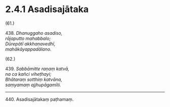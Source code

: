 

# 2.4.1 Asadisajātaka




(61.)

438\. _Dhanuggaho asadiso,_  
_rājaputto mahabbalo;_  
_Dūrepātī akkhaṇavedhī,_  
_mahākāyappadālano._  


(62.)

439\. _Sabbāmitte raṇaṃ katvā,_  
_na ca kañci viheṭhayi;_  
_Bhātaraṃ sotthiṃ katvāna,_  
_saṃyamaṃ ajjhupāgamīti._  


---

440\. Asadisajātakaṃ paṭhamaṃ.





